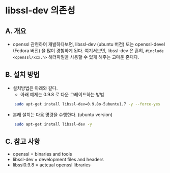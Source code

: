 <link rel="stylesheet" type="text/css" media="all" href="https://shlomo90.github.io/homepage.css" />

# libssl-dev 의존성

## A. 개요

- openssl 관련하여 개발하다보면, libssl-dev (ubuntu 버전) 또는 openssl-devel (Fedora 버전) 을 많이 경험하게  된다. 여기서보면, libssl-dev 은 흔히, `#include <openssl/xxx.h>` 해더파일을 사용할 수 있게 해주는 고마운 존재다. 

## B. 설치 방법

- 설치방법은 아래와 같다.
  - 아래 예제는 0.9.8 로 다운 그레이드하는 방법

```bash
    sudo apt-get install libssl-dev=0.9.8o-5ubuntu1.7 -y --force-yes
```

  - 본래 설치는 다음 명령을 수행한다. (ubuntu version)

```bash
    sudo apt-get install libssl-dev -y
```

## C. 참고 사항

  - openssl = binaries and tools
  - libssl-dev = development files and headers
  - libssl0.9.8 = actcual openssl libraries
